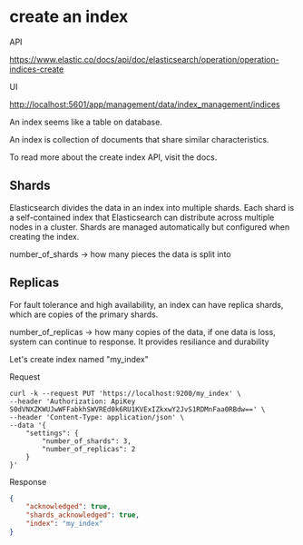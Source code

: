 # create an index

API

<https://www.elastic.co/docs/api/doc/elasticsearch/operation/operation-indices-create>

UI

<http://localhost:5601/app/management/data/index_management/indices>

An index seems like a table on database.

An index is collection of documents that share similar characteristics.

To read more about the create index API, visit the docs.

## Shards

Elasticsearch divides the data in an index into multiple shards. Each shard is a self-contained index that Elasticsearch can distribute across multiple nodes in a cluster. Shards are managed automatically but configured when creating the index.

number_of_shards  ->  how many pieces the data is split into

## Replicas

For fault tolerance and high availability, an index can have replica shards, which are copies of the primary shards.

number_of_replicas -> how many copies of the data, if one data is loss, system can continue to response. It provides resiliance and durability

Let's create index named "my_index"

Request

```SHELL
curl -k --request PUT 'https://localhost:9200/my_index' \
--header 'Authorization: ApiKey S0dVNXZKWUJwWFFabkhSWVREd0k6RU1KVExIZkxwY2JvS1RDMnFaa0RBdw==' \
--header 'Content-Type: application/json' \
--data '{
    "settings": {
        "number_of_shards": 3,
        "number_of_replicas": 2
    }
}'
```

Response

```JSON
{
    "acknowledged": true,
    "shards_acknowledged": true,
    "index": "my_index"
}
```
